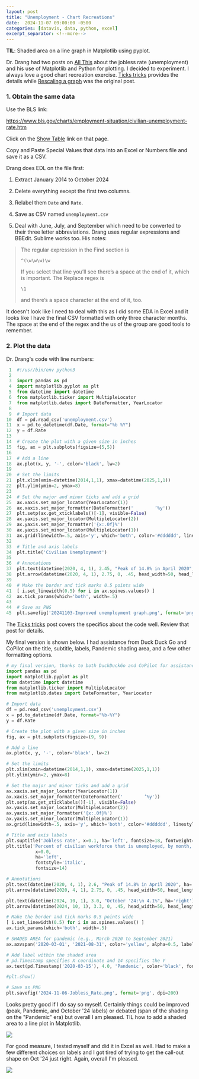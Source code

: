```yaml
---
layout: post
title: "Unemployment - Chart Recreations"
date:  2024-11-07 09:00:00 -0500
categories: [datavis, data, python, excel]
excerpt_separator: <!--more-->
---
```


**TIL**: Shaded area on a line graph in Matplotlib using pyplot.

Dr. Drang had two posts on [All This](https://leancrew.com/all-this/) about the jobless rate (unemployment) and his use of Matplotlib and Python for plotting. I decided to experiment. I always love a good chart recreation exercise. [Ticks tricks](https://leancrew.com/all-this/2024/11/ticks-tricks/) provides the details while [Rescaling a graph](https://leancrew.com/all-this/2024/11/rescaling-a-graph/) was the original post.

<!--more-->

### 1. Obtain the same data

Use the BLS link:

<https://www.bls.gov/charts/employment-situation/civilian-unemployment-rate.htm>

Click on the [Show Table](https://www.bls.gov/charts/employment-situation/civilian-unemployment-rate.htm#) link on that page.

Copy and Paste Special Values that data into an Excel or Numbers file and save it as a CSV.

Drang does EDL on the file first:

1. Extract January 2014 to October 2024

2. Delete everything except the first two columns.

3. Relabel them `Date` and `Rate`.

4. Save as CSV named `unemployment.csv`

5. Deal with June, July, and September which need to be converted to their three letter abbreviations. Drang uses regular expressions and BBEdit. Sublime works too. His notes:

> The regular expression in the Find section is
> 
> `^(\w\w\w)\w `
> 
> If you select that line you’ll see there’s a space at the end of it, which is important. The Replace regex is
> 
> `\1 `
> 
> and there’s a space character at the end of it, too.

It doesn't look like I need to deal with this as I did some EDA in Excel and it looks like I have the final CSV formatted with only three character months. The space at the end of the regex and the us of the group are good tools to remember.

### 2. Plot the data

Dr. Drang's code with line numbers:

```python
 1  #!/usr/bin/env python3
 2  
 3  import pandas as pd
 4  import matplotlib.pyplot as plt
 5  from datetime import datetime
 6  from matplotlib.ticker import MultipleLocator
 7  from matplotlib.dates import DateFormatter, YearLocator
 8  
 9  # Import data
10  df = pd.read_csv('unemployment.csv')
11  x = pd.to_datetime(df.Date, format="%b %Y")
12  y = df.Rate
13  
14  # Create the plot with a given size in inches
15  fig, ax = plt.subplots(figsize=(5,5))
16  
17  # Add a line
18  ax.plot(x, y, '-', color='black', lw=2)
19  
20  # Set the limits
21  plt.xlim(xmin=datetime(2014,1,1), xmax=datetime(2025,1,1))
22  plt.ylim(ymin=2, ymax=8)
23  
24  # Set the major and minor ticks and add a grid
25  ax.xaxis.set_major_locator(YearLocator(1))
26  ax.xaxis.set_major_formatter(DateFormatter('        ’%y'))
27  plt.setp(ax.get_xticklabels()[-1], visible=False)
28  ax.yaxis.set_major_locator(MultipleLocator(2))
29  ax.yaxis.set_major_formatter('{x:.0f}%')
30  ax.yaxis.set_minor_locator(MultipleLocator(1))
31  ax.grid(linewidth=.5, axis='y', which='both', color='#dddddd', linestyle='-')
32  
33  # Title and axis labels
34  plt.title('Civilian Unemployment')
35  
36  # Annotations
37  plt.text(datetime(2020, 4, 1), 2.45, "Peak of 14.8% in April 2020", ha='center')
38  plt.arrow(datetime(2020, 4, 1), 2.75, 0, .45, head_width=50, head_length=.25, lw=.75, fc='black', zorder=100)
39  
40  # Make the border and tick marks 0.5 points wide
41  [ i.set_linewidth(0.5) for i in ax.spines.values() ]
42  ax.tick_params(which='both', width=.5)
43  
44  # Save as PNG
45  plt.savefig('20241103-Improved unemployment graph.png', format='png', dpi=200)
```

The [Ticks tricks](https://leancrew.com/all-this/2024/11/ticks-tricks/) post covers the specifics about the code well. Review that post for details.

My final version is shown below. I had assistance from Duck Duck Go and CoPilot on the title, subtitle, labels, Pandemic shading area, and a few other formatting options.

```python
# my final version, thanks to both DuckDuckGo and CoPilot for assistance with labels, the Pandemic shading, and formatting of the Title and Sub-title
import pandas as pd
import matplotlib.pyplot as plt
from datetime import datetime
from matplotlib.ticker import MultipleLocator
from matplotlib.dates import DateFormatter, YearLocator

# Import data
df = pd.read_csv('unemployment.csv')
x = pd.to_datetime(df.Date, format="%b-%Y")
y = df.Rate

# Create the plot with a given size in inches
fig, ax = plt.subplots(figsize=(9, 9))

# Add a line
ax.plot(x, y, '-', color='black', lw=2)

# Set the limits
plt.xlim(xmin=datetime(2014,1,1), xmax=datetime(2025,1,1))
plt.ylim(ymin=2, ymax=8)

# Set the major and minor ticks and add a grid
ax.xaxis.set_major_locator(YearLocator(1))
ax.xaxis.set_major_formatter(DateFormatter('        ’%y'))
plt.setp(ax.get_xticklabels()[-1], visible=False)
ax.yaxis.set_major_locator(MultipleLocator(2))
ax.yaxis.set_major_formatter('{x:.0f}%')
ax.yaxis.set_minor_locator(MultipleLocator(1))
ax.grid(linewidth=.5, axis='y', which='both', color='#dddddd', linestyle='-')

# Title and axis labels
plt.suptitle('Jobless rate', x=0.1, ha='left', fontsize=18, fontweight='bold')
plt.title('Percent of civilian workforce that is unemployed, by month, \nseasonally adjusted',
           x=0.0,
           ha='left', 
           fontstyle='italic',
           fontsize=14)

# Annotations
plt.text(datetime(2020, 4, 1), 2.6, "Peak of 14.8% in April 2020", ha='center')
plt.arrow(datetime(2020, 4, 1), 2.75, 0, .45, head_width=50, head_length=.25, lw=.75, fc='black', zorder=100)

plt.text(datetime(2024, 10, 1), 3.0, "October '24:\n 4.1%", ha='right')
plt.arrow(datetime(2024, 10, 1), 3.3, 0, .45, head_width=50, head_length=.25, lw=.75, fc='black', zorder=100)

# Make the border and tick marks 0.5 points wide
[ i.set_linewidth(0.5) for i in ax.spines.values() ]
ax.tick_params(which='both', width=.5)

# SHADED AREA for pandemic (e.g., March 2020 to September 2021)
ax.axvspan('2020-03-01', '2021-08-31', color='yellow', alpha=0.5, label='Pandemic')

# Add label within the shaded area
# pd.Timestamp specifies X coordinate and 14 specifies the Y
ax.text(pd.Timestamp('2020-03-15'), 4.0, 'Pandemic', color='black', fontsize=12, ha='left')

#plt.show()

# Save as PNG
plt.savefig('2024-11-06-Jobless_Rate.png', format='png', dpi=200)
```

Looks pretty good if I do say so myself. Certainly things could be improved (peak, Pandemic, and October '24 labels) or debated (span of the shading on the "Pandemic" era) but overall I am pleased. TIL how to add a shaded area to a line plot in Matplotlib. 

![](/img/2024-11-06-Jobless_Rate.png)

For good measure, I tested myself and did it in Excel as well. Had to make a few different choices on labels and I got tired of trying to get the call-out shape on Oct '24 just right. Again, overall I'm pleased.

![](/img/2024-11-08-Jobless_Rate_Excel.png)
